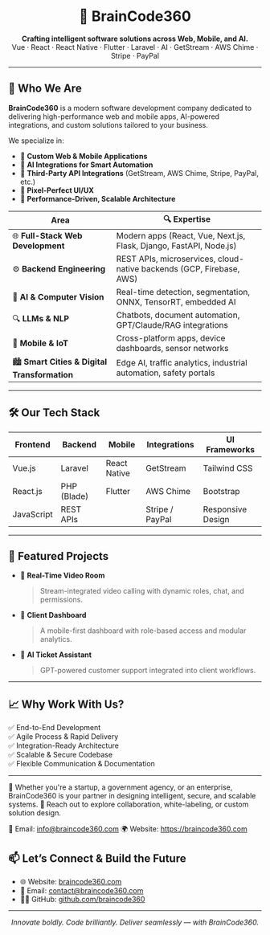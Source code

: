 <h1 align="center">🧠 BrainCode360</h1>
<p align="center">
  <strong>Crafting intelligent software solutions across Web, Mobile, and AI.</strong><br/>
  Vue · React · React Native · Flutter · Laravel · AI · GetStream · AWS Chime · Stripe · PayPal
</p>

---

## 🚀 Who We Are

**BrainCode360** is a modern software development company dedicated to delivering high-performance web and mobile apps, AI-powered integrations, and custom solutions tailored to your business.

We specialize in:
- 🔧 **Custom Web & Mobile Applications**
- 🤖 **AI Integrations for Smart Automation**
- 🔌 **Third-Party API Integrations** (GetStream, AWS Chime, Stripe, PayPal, etc.)
- 🎨 **Pixel-Perfect UI/UX**
- 🧪 **Performance-Driven, Scalable Architecture**
  
|  Area                                         | 🔍 Expertise                                                         |
| --------------------------------------------- | -------------------------------------------------------------------- |
| 🌐 **Full-Stack Web Development**             | Modern apps (React, Vue, Next.js, Flask, Django, FastAPI, Node.js)   |
| ⚙️ **Backend Engineering**                    | REST APIs, microservices, cloud-native backends (GCP, Firebase, AWS) |
| 🧠 **AI & Computer Vision**                   | Real-time detection, segmentation, ONNX, TensorRT, embedded AI       |
| 🔍 **LLMs & NLP**                             | Chatbots, document automation, GPT/Claude/RAG integrations           |
| 📱 **Mobile & IoT**                           | Cross-platform apps, device dashboards, sensor networks              |
| 🏙️ **Smart Cities & Digital Transformation**  | Edge AI, traffic analytics, industrial automation, safety portals    |

---

## 🛠️ Our Tech Stack

| Frontend        | Backend         | Mobile           | Integrations        | UI Frameworks        |
|-----------------|------------------|------------------|----------------------|------------------------|
| Vue.js          | Laravel          | React Native     | GetStream            | Tailwind CSS          |
| React.js        | PHP (Blade)      | Flutter          | AWS Chime            | Bootstrap              |
| JavaScript      | REST APIs        |                  | Stripe / PayPal      | Responsive Design      |

---

## 🌟 Featured Projects

- 🎥 **Real-Time Video Room**
  > Stream-integrated video calling with dynamic roles, chat, and permissions.
- 📱 **Client Dashboard**
  > A mobile-first dashboard with role-based access and modular analytics.
- 🧠 **AI Ticket Assistant**
  > GPT-powered customer support integrated into client workflows.

---

## 📈 Why Work With Us?

✅ End-to-End Development  
✅ Agile Process & Rapid Delivery  
✅ Integration-Ready Architecture  
✅ Scalable & Secure Codebase  
✅ Flexible Communication & Documentation  

---

📌 Whether you're a startup, a government agency, or an enterprise, BrainCode360 is your partner in designing intelligent, secure, and scalable systems.
💬 Reach out to explore collaboration, white-labeling, or custom solution design.

📧 Email: info@braincode360.com
🌍 Website: https://braincode360.com

## 📫 Let’s Connect & Build the Future

- 🌐 Website: [braincode360.com](https://braincode360.com)
- 📧 Email: [contact@braincode360.com](mailto:contact@braincode360.com)
- 🧑‍💻 GitHub: [github.com/braincode360](https://github.com/braincode360)

---

<p align="center"><em>Innovate boldly. Code brilliantly. Deliver seamlessly — with BrainCode360.</em></p>
